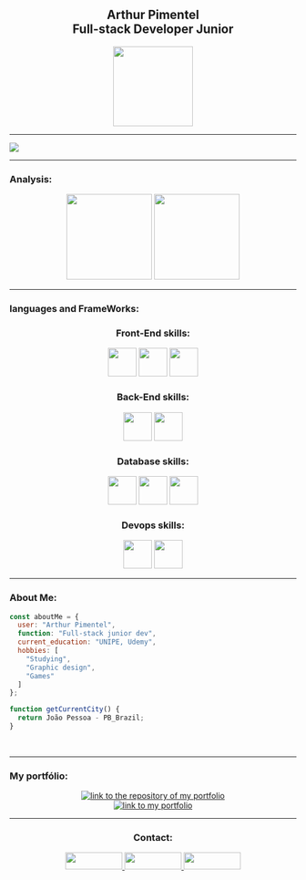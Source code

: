 <div align="center">
 <h2><b>Arthur Pimentel</b><br>Full-stack Developer Junior</h2>
  <img width="140px" src="https://github.com/user-attachments/assets/e788bf12-860c-442d-a369-8225acb29439">  
</div>
<hr>
<img src="https://github.com/user-attachments/assets/3903fd2b-1a49-44f7-9a9a-5587a97b6e5a">
<br>
<hr>
<h3><b>Analysis:</b></h3>
<div align="center">
    <img height="150px"src="https://github-readme-stats.vercel.app/api?username=ArthurPimentell&show_icons=true&theme=dark&hide&title_color=020201&text_color=020201F&icon_color=020201&border_color=020201&bg_color=0499ef">
    <img height="150px"src="https://github-readme-stats.vercel.app/api/top-langs/?username=ArthurPimentell&compact&langs_count=8&theme=dark&hide&title_color=020201&text_color=020201&icon_color=020201&border_color=020201&bg_color=0499ef">
</div>
<hr>
<h3>languages and FrameWorks:</h3>
<div align="center">

<h3>Front-End skills:</h3>
  
  <img height="50px"  src="https://github.com/user-attachments/assets/bfc951af-cdc8-47ae-bb7a-2aa410d1f5a2">
  <img height="50px"  src="https://github.com/user-attachments/assets/cefb08c7-b321-48b1-ad19-57e001f4f42e"> 
  <img height="50px"  src="https://github.com/user-attachments/assets/63d77861-7d65-4665-9a09-efb45f7c6747">
 
<h3>Back-End skills:</h3>
  <img height="50px"  src="https://github.com/user-attachments/assets/aa180eb9-821f-4d04-893e-9ef589747cad">
  <img height="50px"  src="https://github.com/user-attachments/assets/1bec3c3a-2b91-422d-8650-7689b4978a08">


<h3>Database skills:</h3>
  <img height="50px"  src="https://github.com/user-attachments/assets/bf05b402-5d6a-40c3-88dd-8958b5e7cd3e">
  <img height="50px"  src="https://github.com/user-attachments/assets/d5bf5013-915f-4df7-bd8a-2893d09cee9c">
  <img height="50px"  src="https://github.com/user-attachments/assets/fa731d36-d92e-4b5c-8996-09397ce378e7">



<h3>Devops skills:</h3>
  <img height="50px"  src="https://github.com/user-attachments/assets/135f3907-d352-4d2e-babe-2fb8fdbd8903">
  <img height="50px"  src="https://github.com/user-attachments/assets/dacc9faf-c647-4831-bc37-e89a6fb06b87">
</div>

<hr>

<h3 align="left">About Me:</h3>


```js
const aboutMe = {
  user: "Arthur Pimentel",
  function: "Full-stack junior dev",
  current_education: "UNIPE, Udemy",
  hobbies: [
    "Studying",
    "Graphic design",
    "Games"
  ]
};

function getCurrentCity() {
  return João Pessoa - PB_Brazil;
}

```
<br>
<hr>
<h3>My portfólio:</h3>
<div align="center">
<a href="https://arthurpimentell.github.io/portifolioDigital/" target="_blank">
    <img alt="link to the repository of my portfolio" src="https://github-readme-stats.vercel.app/api/pin/?username=ArthurPimentell&repo=portifolioDigital&bg_color=0499ef&title_color=0D0F1B&text_color=0D0F1B&hide_border=&show_icons=true&icon_color=0D0F1B&locale=en">
</a>
</br>
<a href="https://arthurpimentell.github.io/portifolioDigital/" target="_blank">
    <img alt="link to my portfolio" src="https://img.shields.io/static/v1?label&message=open+portfolio&color=005997&style=for-the-badge" />
</a>
</div>
<div align="center">
  
 <hr>
  <h3><b>Contact:</b></h3>
  <a href="https://api.whatsapp.com/send?phone=5581992417343&text=Ol%C3%A1%2C%20estou%20interessado(a)%20nos%20seus%20servi%C3%A7os." target="_blank">
    <img width="100px" height="30px" src="https://img.shields.io/badge/WhatsApp-0499ef?style=for-the-badge&logo=whatsapp&logoColor=white">
  </a>
  <a target="_blank" href="mailto:pimentelarthur10@gmail.com">
     <img width="100px" height="30px" src="https://img.shields.io/badge/Gmail-0499ef?style=for-the-badge&logo=gmail&logoColor=white">
  </a>
  <a target="_blank" href="https://www.linkedin.com/in/arthur-pimentel-03a7312a0/">
    <img width="100px" height="30px"  src="https://img.shields.io/badge/LinkedIn-0499ef?style=for-the-badge&logo=linkedin&logoColor=white">
  </a> 
</div>

  
